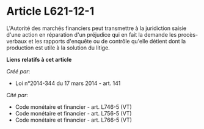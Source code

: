 # Article L621-12-1

L'Autorité des marchés financiers peut transmettre à la juridiction saisie d'une action en réparation d'un préjudice qui en
fait la demande les procès-verbaux et les rapports d'enquête ou de contrôle qu'elle détient dont la production est utile à la
solution du litige.

**Liens relatifs à cet article**

_Créé par_:

  - Loi n°2014-344 du 17 mars 2014 - art. 141

_Cité par_:

  - Code monétaire et financier - art. L746-5 (VT)
  - Code monétaire et financier - art. L756-5 (VT)
  - Code monétaire et financier - art. L766-5 (VT)
